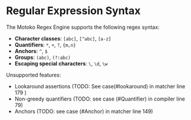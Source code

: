 # Regular Expression Syntax

The Motoko Regex Engine supports the following regex syntax:

- **Character classes**: `[abc]`, `[^abc]`, `[a-z]`
- **Quantifiers**: `*`, `+`, `?`, `{m,n}`
- **Anchors**: `^`, `$`
- **Groups**: `(abc)`, `(?:abc)`
- **Escaping special characters**: `\`, `\d`, `\w`

Unsupported features:

- Lookaround assertions (TODO: See case(#lookaround) in matcher line 179 )
- Non-greedy quantifiers (TODO: see case (#Quantifier) in compiler line 79)
- Anchors (TODO: see case (#Anchor) in matcher line 149)
